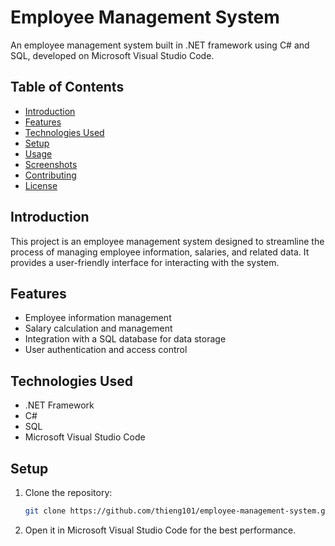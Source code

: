 # Employee Management System

An employee management system built in .NET framework using C# and SQL, developed on Microsoft Visual Studio Code.

## Table of Contents

- [Introduction](#introduction)
- [Features](#features)
- [Technologies Used](#technologies-used)
- [Setup](#setup)
- [Usage](#usage)
- [Screenshots](#screenshots)
- [Contributing](#contributing)
- [License](#license)

## Introduction

This project is an employee management system designed to streamline the process of managing employee information, salaries, and related data. It provides a user-friendly interface for interacting with the system.

## Features

- Employee information management
- Salary calculation and management
- Integration with a SQL database for data storage
- User authentication and access control

## Technologies Used

- .NET Framework
- C#
- SQL
- Microsoft Visual Studio Code

## Setup

1. Clone the repository:

   ```bash
   git clone https://github.com/thieng101/employee-management-system.git

2. Open it in Microsoft Visual Studio Code for the best performance.



